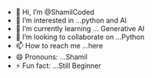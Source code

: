 - 👋 Hi, I’m @ShamilCoded
- 👀 I’m interested in ...python and AI
- 🌱 I’m currently learning ... Generative AI
- 💞️ I’m looking to collaborate on ...Python 
- 📫 How to reach me ...here
- 😄 Pronouns: ...Shamil
- ⚡ Fun fact: ...Still Beginner

<!---
ShamilCoded/ShamilCoded is a ✨ special ✨ repository because its `README.md` (this file) appears on your GitHub profile.
You can click the Preview link to take a look at your changes.
--->
